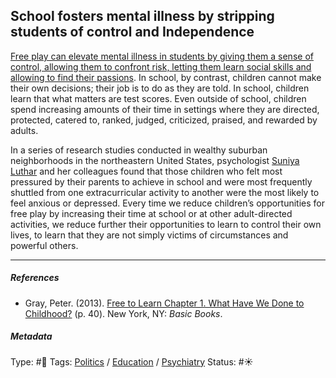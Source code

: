 ## School fosters mental illness by stripping students of control and Independence

[Free play can elevate mental illness in students by giving them a sense of control, allowing them to confront risk, letting them learn social skills and allowing to find their passions](Free%20play%20can%20elevate%20mental%20illness%20in%20students%20by%20giving%20them%20a%20sense%20of%20control,%20allowing%20them%20to%20confront%20risk,%20letting%20them%20learn%20social%20skills%20and%20allowing%20to%20find%20their%20passions.md). In school, by contrast, children cannot make their own decisions; their job is to do as they are told. In school, children learn that what matters are test scores. Even outside of school, children spend increasing amounts of their time in settings where they are directed, protected, catered to, ranked, judged, criticized, praised, and rewarded by adults. 

In a series of research studies conducted in wealthy suburban neighborhoods in the northeastern United States, psychologist [Suniya Luthar]() and her colleagues found that those children who felt most pressured by their parents to achieve in school and were most frequently shuttled from one extracurricular activity to another were the most likely to feel anxious or depressed. Every time we reduce children’s opportunities for free play by increasing their time at school or at other adult-directed activities, we reduce further their opportunities to learn to control their own lives, to learn that they are not simply victims of circumstances and powerful others.

---

##### References

* Gray, Peter. (2013). [Free to Learn Chapter 1. What Have We Done to Childhood?](Free%20to%20Learn%20Chapter%201.%20What%20Have%20We%20Done%20to%20Childhood%3F.md) (p. 40). New York, NY: *Basic Books*.

##### Metadata

Type: #🔴 
Tags:  [Politics](Politics.md) / [Education]() / [Psychiatry](Psychiatry.md)
Status: #☀️ 
